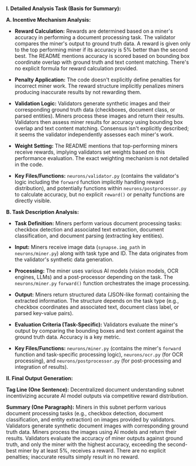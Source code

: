 **I. Detailed Analysis Task (Basis for Summary):**

**A. Incentive Mechanism Analysis:**

* **Reward Calculation:** Rewards are determined based on a miner's accuracy in performing a document processing task.  The validator compares the miner's output to ground truth data.  A reward is given only to the top performing miner if its accuracy is 5% better than the second best. The README mentions accuracy is scored based on bounding box coordinate overlap with ground truth and text content matching.  There's no explicit formula for reward calculation provided.

* **Penalty Application:**  The code doesn't explicitly define penalties for incorrect miner work.  The reward structure implicitly penalizes miners producing inaccurate results by not rewarding them.

* **Validation Logic:** Validators generate synthetic images and their corresponding ground truth data (checkboxes, document class, or parsed entities). Miners process these images and return their results. Validators then assess miner results for accuracy using bounding box overlap and text content matching.  Consensus isn't explicitly described; it seems the validator independently assesses each miner's work.

* **Weight Setting:** The README mentions that top-performing miners receive rewards, implying validators set weights based on this performance evaluation.  The exact weighting mechanism is not detailed in the code.

* **Key Files/Functions:** `neurons/validator.py` (contains the validator's logic including the `forward` function implicitly handling reward distribution), and potentially functions within `neurons/postprocessor.py` to calculate accuracy, but no explicit `reward()` or penalty functions are directly visible.


**B. Task Description Analysis:**

* **Task Definition:** Miners perform various document processing tasks: checkbox detection and associated text extraction, document classification, and document parsing (extracting key entities).

* **Input:** Miners receive image data (`synapse.img_path` in `neurons/miner.py`) along with task type and ID. The data originates from the validator's synthetic data generation.

* **Processing:** The miner uses various AI models (vision models, OCR engines, LLMs) and a post-processor depending on the task. The `neurons/miner.py`  `forward()` function orchestrates the image processing.

* **Output:** Miners return structured data (JSON-like format) containing the extracted information. The structure depends on the task type (e.g., checkbox coordinates and associated text, document class label, or parsed key-value pairs).

* **Evaluation Criteria (Task-Specific):** Validators evaluate the miner's output by comparing the bounding boxes and text content against the ground truth data.  Accuracy is a key metric.

* **Key Files/Functions:** `neurons/miner.py` (contains the miner's `forward` function and task-specific processing logic), `neurons/ocr.py` (for OCR processing), and `neurons/postprocessor.py` (for post-processing and integration of results).


**II. Final Output Generation:**

**Tag Line (One Sentence):** Decentralized document understanding subnet incentivizing accurate AI model outputs via competitive reward distribution.

**Summary (One Paragraph):**  Miners in this subnet perform various document processing tasks (e.g., checkbox detection, document classification, and entity extraction) on images provided by validators. Validators generate synthetic document images with corresponding ground truth data.  Miners process the images using AI models and return their results. Validators evaluate the accuracy of miner outputs against ground truth, and only the miner with the highest accuracy, exceeding the second-best miner by at least 5%, receives a reward. There are no explicit penalties; inaccurate results simply result in no reward.


